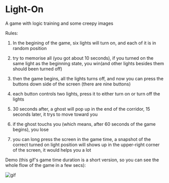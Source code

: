 # Light-On

A game with logic training and some creepy images

Rules:
1. In the begining of the game, six lights will turn on, and each of it is in random position

2. try to memorise all (you got about 10 seconds), if you turned on the same light as the beginning state, you win(and other lights besides them should been turned off)

3. then the game begins, all the lights turns off, and now you can press the buttons down side of the screen (there are nine buttons)

4. each button controls two lights, press it to either turn on or turn off the lights

5. 30 seconds after, a ghost will pop up in the end of the corridor, 15 seconds later, it trys to move toward you

6. if the ghost touchs you (which means, after 60 seconds of the game begins), you lose

7. you can long press the screen in the game time, a snapshot of the correct turned on light position will shows up in the upper-right corner of the screen, it would helps you a lot


Demo (this gif's game time duration is a short version, so you can see the whole flow of the game in a few secs):

![gif](https://github.com/atyrcp/Light-On/blob/master/Demo.gif)

